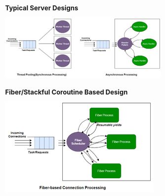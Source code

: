 ## Typical Server Designs
<img src="typical_server_designs.png" width="800" >

## Fiber/Stackful Coroutine Based Design
<img src="fiber_server_design.png" width="480" >
